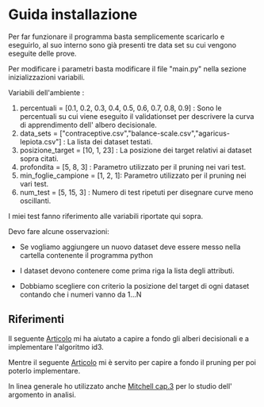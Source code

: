 
Guida installazione
=======

Per far funzionare il programma basta semplicemente scaricarlo e eseguirlo, al suo interno sono già presenti tre data set su cui vengono eseguite delle prove.

Per modificare i parametri basta modificare il file "main.py" nella sezione inizializzazioni variabili.

Variabili dell'ambiente :
1. percentuali = [0.1, 0.2, 0.3, 0.4, 0.5, 0.6, 0.7, 0.8, 0.9] : Sono le percentuali su cui viene eseguito il validationset per descrivere la curva di apprendimento dell' albero decisionale.
2. data_sets = ["contraceptive.csv","balance-scale.csv","agaricus-lepiota.csv"] : La lista dei dataset testati.
3. posizione_target = [10, 1, 23] : La posizione dei target relativi ai dataset sopra citati.
4. profondita = [5, 8, 3] : Parametro utilizzato per il pruning nei vari test.
5. min_foglie_campione = [1, 2, 1]: Parametro utilizzato per il pruning nei vari test.
6. num_test = [5, 15, 3] : Numero di test ripetuti per disegnare curve meno oscillanti.

I miei test fanno riferimento alle variabili riportate qui sopra.

Devo fare alcune osservazioni:
* Se vogliamo aggiungere un nuovo dataset deve essere messo nella cartella contenente il programma python

* I dataset devono contenere come prima riga la lista degli attributi.

* Dobbiamo scegliere con criterio la posizione del target di ogni dataset contando che i numeri vanno da 1...N

Riferimenti
-----------

Il seguente [Articolo](http://archive.oreilly.com/pub/a/python/2006/02/09/ai_decision_trees.html) mi ha aiutato a capire a fondo gli alberi decisionali e a implementare l'algoritmo id3.

Mentre il seguente [Articolo](https://triangleinequality.wordpress.com/2013/09/01/decision-trees-part-3-pruning-your-tree/) mi è servito per capire a fondo il pruning per poi poterlo implementare.

In linea generale ho utilizzato anche [Mitchell cap.3](https://github.com/iacopoerpichini/AI-Project/blob/master/Mitchell%20cap.3.pdf) per lo studio dell' argomento in analisi.

